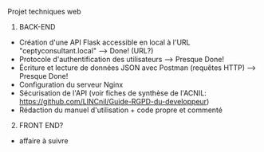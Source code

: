 Projet techniques web

1) BACK-END

+ Création d'une API Flask accessible en local à l'URL "ceptyconsultant.local" --> Done! (URL?)
+ Protocole d'authentification des utilisateurs --> Presque Done!
+ Écriture et lecture de données JSON avec Postman (requêtes HTTP) --> Presque Done!
+ Configuration du serveur Nginx
+ Sécurisation de l'API (voir fiches de synthèse de l'ACNIL: https://github.com/LINCnil/Guide-RGPD-du-developpeur)
+ Rédaction du manuel d'utilisation + code propre et commenté

2) FRONT END?

+ affaire à suivre

